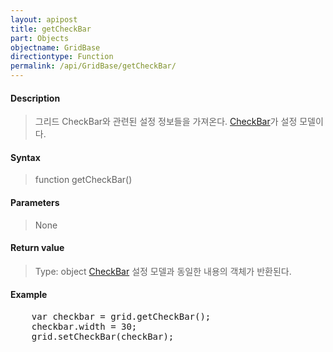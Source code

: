 ```yaml
---
layout: apipost
title: getCheckBar
part: Objects
objectname: GridBase
directiontype: Function
permalink: /api/GridBase/getCheckBar/
---
```



#### Description

> 그리드 CheckBar와 관련된 설정 정보들을 가져온다. [CheckBar](/api/GridBase/)가 설정 모델이다.

#### Syntax

> function getCheckBar()

#### Parameters

> None

#### Return value

> Type: object
> [CheckBar](/api/GridBase/) 설정 모델과 동일한 내용의 객체가 반환된다.

#### Example

<pre class="prettyprint">
    var checkbar = grid.getCheckBar();
    checkbar.width = 30;
    grid.setCheckBar(checkBar);
</pre>

